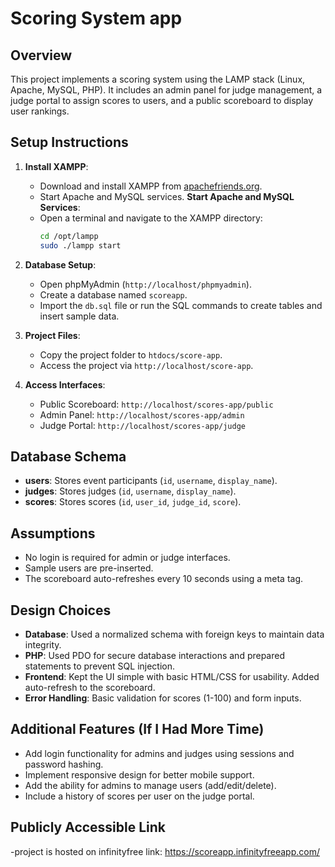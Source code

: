 # Scoring System app

## Overview
This project implements a scoring system using the LAMP stack (Linux, Apache, MySQL, PHP). It includes an admin panel for judge management, a judge portal to assign scores to users, and a public scoreboard to display user rankings.

## Setup Instructions
1. **Install XAMPP**:
   - Download and install XAMPP from [apachefriends.org](https://www.apachefriends.org/).
   - Start Apache and MySQL services.
   **Start Apache and MySQL Services**:
   - Open a terminal and navigate to the XAMPP directory:
     ```bash
     cd /opt/lampp
     sudo ./lampp start
     ```

2. **Database Setup**:
   - Open phpMyAdmin (`http://localhost/phpmyadmin`).
   - Create a database named `scoreapp`.
   - Import the `db.sql` file or run the SQL commands to create tables and insert sample data.

3. **Project Files**:
   - Copy the project folder to `htdocs/score-app`.
   - Access the project via `http://localhost/score-app`.

4. **Access Interfaces**:
   - Public Scoreboard: `http://localhost/scores-app/public`
   - Admin Panel: `http://localhost/scores-app/admin`
   - Judge Portal: `http://localhost/scores-app/judge`

## Database Schema
- **users**: Stores event participants (`id`, `username`, `display_name`).
- **judges**: Stores judges (`id`, `username`, `display_name`).
- **scores**: Stores scores (`id`, `user_id`, `judge_id`, `score`).

## Assumptions
- No login is required for admin or judge interfaces.
- Sample users are pre-inserted.
- The scoreboard auto-refreshes every 10 seconds using a meta tag.

## Design Choices
- **Database**: Used a normalized schema with foreign keys to maintain data integrity.
- **PHP**: Used PDO for secure database interactions and prepared statements to prevent SQL injection.
- **Frontend**: Kept the UI simple with basic HTML/CSS for usability. Added auto-refresh to the scoreboard.
- **Error Handling**: Basic validation for scores (1-100) and form inputs.

## Additional Features (If I Had More Time)
- Add login functionality for admins and judges using sessions and password hashing.
- Implement responsive design for better mobile support.
- Add the ability for admins to manage users (add/edit/delete).
- Include a history of scores per user on the judge portal.

## Publicly Accessible Link
-project is hosted on infinityfree
link: https://scoreapp.infinityfreeapp.com/

